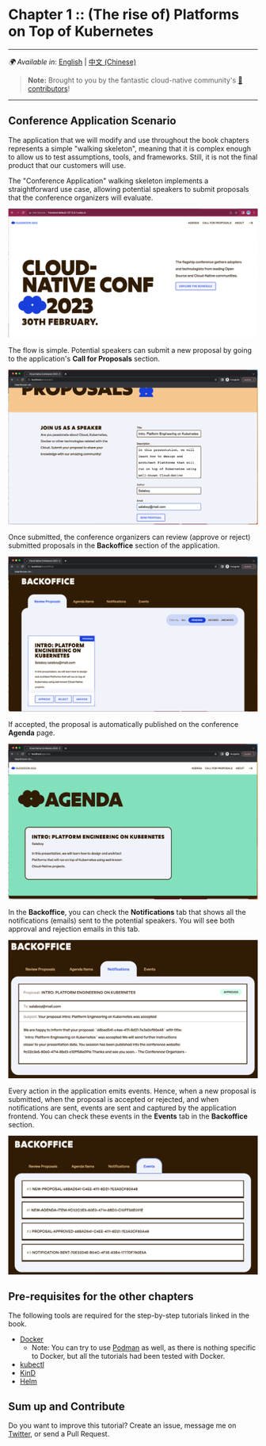 # Chapter 1 :: (The rise of) Platforms on Top of Kubernetes

---
_🌍 Available in_: [English](README.md) | [中文 (Chinese)](README.zh-cn.md)
> **Note:** Brought to you by the fantastic cloud-native community's [ 🌟 contributors](https://github.com/salaboy/platforms-on-k8s/graphs/contributors)!

---

## Conference Application Scenario

The application that we will modify and use throughout the book chapters represents a simple "walking skeleton", meaning that it is complex enough to allow us to test assumptions, tools, and frameworks. Still, it is not the final product that our customers will use. 

The "Conference Application" walking skeleton implements a straightforward use case, allowing potential speakers to submit proposals that the conference organizers will evaluate. 

![home](imgs/homepage.png)


The flow is simple. Potential speakers can submit a new proposal by going to the application's **Call for Proposals** section.

![proposals](imgs/proposals.png)

Once submitted, the conference organizers can review (approve or reject) submitted proposals in the **Backoffice** section of the application.

![backoffice](imgs/backoffice.png)

If accepted, the proposal is automatically published on the conference **Agenda** page.

![agenda](imgs/agenda.png)

In the **Backoffice**, you can check the **Notifications** tab that shows all the notifications (emails) sent to the potential speakers. You will see both approval and rejection emails in this tab. 

![notifications](imgs/notifications-backoffice.png)

Every action in the application emits events. Hence, when a new proposal is submitted, when the proposal is accepted or rejected, and when notifications are sent, events are sent and captured by the application frontend. You can check these events in the **Events** tab in the **Backoffice** section.

![events](imgs/events-backoffice.png)


## Pre-requisites for the other chapters

The following tools are required for the step-by-step tutorials linked in the book. 


- [Docker](https://docs.docker.com/engine/install/)
  - Note: You can try to use [Podman](https://podman.io/) as well, as there is nothing specific to Docker, but all the tutorials had been tested with Docker.
- [kubectl](https://kubernetes.io/docs/tasks/tools/)
- [KinD](https://kind.sigs.k8s.io/docs/user/quick-start/)
- [Helm](https://helm.sh/docs/intro/install/) 


## Sum up and Contribute

Do you want to improve this tutorial? Create an issue, message me on [Twitter](https://twitter.com/salaboy), or send a Pull Request.

